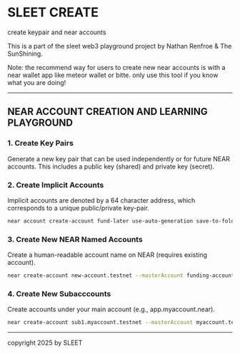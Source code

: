 # SLEET CREATE
create keypair and near accounts

This is a part of the sleet web3 playground project by Nathan Renfroe & The SunShining.


Note: the recommend way for users to create new near accounts is with a near wallet app like meteor wallet or bitte. only use this tool if you know what you are doing!

---

## NEAR ACCOUNT CREATION AND LEARNING PLAYGROUND

### 1. Create Key Pairs

Generate a new key pair that can be used independently or for future NEAR accounts. This includes a public key (shared) and private key (secret).



### 2. Create Implicit Accounts
Implicit accounts are denoted by a 64 character address, which corresponds to a unique public/private key-pair. 

```bash
near account create-account fund-later use-auto-generation save-to-folder ~/.near-credentials/implicit
```

### 3. Create New NEAR Named Accounts
Create a human-readable account name on NEAR (requires existing account).

```bash
near create-account new-account.testnet --masterAccount funding-account.testnet --initialBalance 10
```

### 4. Create New Subacccounts
Create accounts under your main account (e.g., app.myaccount.near).

```bash
near create-account sub1.myaccount.testnet --masterAccount myaccount.testnet --initialBalance 5
```

---


copyright 2025 by SLEET